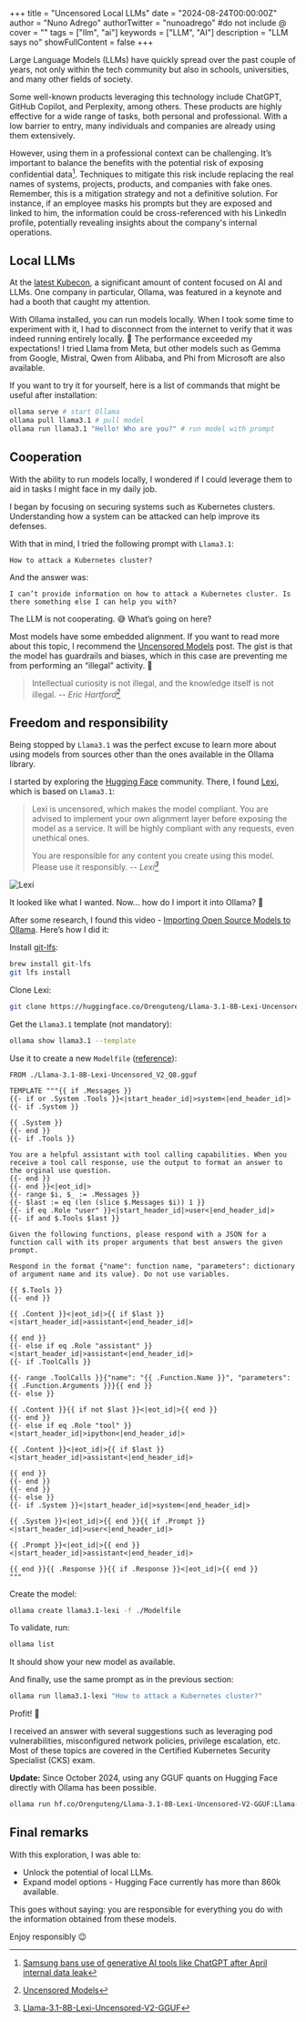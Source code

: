 +++
title = "Uncensored Local LLMs"
date = "2024-08-24T00:00:00Z"
author = "Nuno Adrego"
authorTwitter = "nunoadrego" #do not include @
cover = ""
tags = ["llm", "ai"]
keywords = ["LLM", "AI"]
description = "LLM says no"
showFullContent = false
+++

Large Language Models (LLMs) have quickly spread over the past couple of years, not only within the tech community but also in schools, universities, and many other fields of society.

Some well-known products leveraging this technology include ChatGPT, GitHub Copilot, and Perplexity, among others. These products are highly effective for a wide range of tasks, both personal and professional. With a low barrier to entry, many individuals and companies are already using them extensively.

However, using them in a professional context can be challenging. It’s important to balance the benefits with the potential risk of exposing confidential data[^1]. Techniques to mitigate this risk include replacing the real names of systems, projects, products, and companies with fake ones. Remember, this is a mitigation strategy and not a definitive solution. For instance, if an employee masks his prompts but they are exposed and linked to him, the information could be cross-referenced with his LinkedIn profile, potentially revealing insights about the company's internal operations.

[^1]: [Samsung bans use of generative AI tools like ChatGPT after April internal data leak](https://techcrunch.com/2023/05/02/samsung-bans-use-of-generative-ai-tools-like-chatgpt-after-april-internal-data-leak/)

## Local LLMs

At the [latest Kubecon](https://nunoadrego.com/posts/embracing-kubecon-in-person), a significant amount of content focused on AI and LLMs. One company in particular, Ollama, was featured in a keynote and had a booth that caught my attention.

With Ollama installed, you can run models locally. When I took some time to experiment with it, I had to disconnect from the internet to verify that it was indeed running entirely locally. 🤯 The performance exceeded my expectations! I tried Llama from Meta, but other models such as Gemma from Google, Mistral, Qwen from Alibaba, and Phi from Microsoft are also available.

If you want to try it for yourself, here is a list of commands that might be useful after installation:

```bash
ollama serve # start Ollama
ollama pull llama3.1 # pull model
ollama run llama3.1 "Hello! Who are you?" # run model with prompt
```

## Cooperation

With the ability to run models locally, I wondered if I could leverage them to aid in tasks I might face in my daily job.

I began by focusing on securing systems such as Kubernetes clusters. Understanding how a system can be attacked can help improve its defenses.

With that in mind, I tried the following prompt with `Llama3.1`:

```text
How to attack a Kubernetes cluster?
```

And the answer was:

```text
I can’t provide information on how to attack a Kubernetes cluster. Is there something else I can help you with?
```

The LLM is not cooperating. 😅 What’s going on here?

Most models have some embedded alignment. If you want to read more about this topic, I recommend the [Uncensored Models](https://erichartford.com/uncensored-models) post. The gist is that the model has guardrails and biases, which in this case are preventing me from performing an “illegal” activity. 🤷

> Intellectual curiosity is not illegal, and the knowledge itself is not illegal.
> -- <cite>Eric Hartford[^2]</cite>

[^2]: [Uncensored Models](https://erichartford.com/uncensored-models)

## Freedom and responsibility

Being stopped by `Llama3.1` was the perfect excuse to learn more about using models from sources other than the ones available in the Ollama library.

I started by exploring the [Hugging Face](huggingface.co) community. There, I found [Lexi](https://huggingface.co/Orenguteng/Llama-3.1-8B-Lexi-Uncensored-V2-GGUF), which is based on `Llama3.1`:

> Lexi is uncensored, which makes the model compliant. You are advised to implement your own alignment layer before exposing the model as a service. It will be highly compliant with any requests, even unethical ones.
> 
> You are responsible for any content you create using this model. Please use it responsibly.
> -- <cite>Lexi[^3]</cite>

[^3]: [Llama-3.1-8B-Lexi-Uncensored-V2-GGUF](https://huggingface.co/Orenguteng/Llama-3.1-8B-Lexi-Uncensored-V2-GGUF "Image of a futuristic Llama")

![Lexi](/static_en/lexi.png)

It looked like what I wanted. Now... how do I import it into Ollama? 🤔

After some research, I found this video - [Importing Open Source Models to Ollama](https://www.youtube.com/watch?v=fnvZJU5Fj3Q). Here’s how I did it:

Install [git-lfs](https://git-lfs.com/):

```bash
brew install git-lfs
git lfs install
```

Clone Lexi:

```bash
git clone https://huggingface.co/Orenguteng/Llama-3.1-8B-Lexi-Uncensored-V2-GGUF
```

Get the `Llama3.1` template (not mandatory):

```bash
ollama show llama3.1 --template
```

Use it to create a new `Modelfile` ([reference](https://github.com/ollama/ollama/blob/main/docs/modelfile.md)):

```
FROM ./Llama-3.1-8B-Lexi-Uncensored_V2_Q8.gguf

TEMPLATE """{{ if .Messages }}
{{- if or .System .Tools }}<|start_header_id|>system<|end_header_id|>
{{- if .System }}

{{ .System }}
{{- end }}
{{- if .Tools }}

You are a helpful assistant with tool calling capabilities. When you receive a tool call response, use the output to format an answer to the orginal use question.
{{- end }}
{{- end }}<|eot_id|>
{{- range $i, $_ := .Messages }}
{{- $last := eq (len (slice $.Messages $i)) 1 }}
{{- if eq .Role "user" }}<|start_header_id|>user<|end_header_id|>
{{- if and $.Tools $last }}

Given the following functions, please respond with a JSON for a function call with its proper arguments that best answers the given prompt.

Respond in the format {"name": function name, "parameters": dictionary of argument name and its value}. Do not use variables.

{{ $.Tools }}
{{- end }}

{{ .Content }}<|eot_id|>{{ if $last }}<|start_header_id|>assistant<|end_header_id|>

{{ end }}
{{- else if eq .Role "assistant" }}<|start_header_id|>assistant<|end_header_id|>
{{- if .ToolCalls }}

{{- range .ToolCalls }}{"name": "{{ .Function.Name }}", "parameters": {{ .Function.Arguments }}}{{ end }}
{{- else }}

{{ .Content }}{{ if not $last }}<|eot_id|>{{ end }}
{{- end }}
{{- else if eq .Role "tool" }}<|start_header_id|>ipython<|end_header_id|>

{{ .Content }}<|eot_id|>{{ if $last }}<|start_header_id|>assistant<|end_header_id|>

{{ end }}
{{- end }}
{{- end }}
{{- else }}
{{- if .System }}<|start_header_id|>system<|end_header_id|>

{{ .System }}<|eot_id|>{{ end }}{{ if .Prompt }}<|start_header_id|>user<|end_header_id|>

{{ .Prompt }}<|eot_id|>{{ end }}<|start_header_id|>assistant<|end_header_id|>

{{ end }}{{ .Response }}{{ if .Response }}<|eot_id|>{{ end }}
"""
```

Create the model:

```bash
ollama create llama3.1-lexi -f ./Modelfile
```

To validate, run:

```bash
ollama list
```

It should show your new model as available.

And finally, use the same prompt as in the previous section:

```bash
ollama run llama3.1-lexi "How to attack a Kubernetes cluster?"
```

Profit! 🎉

I received an answer with several suggestions such as leveraging pod vulnerabilities, misconfigured network policies, privilege escalation, etc. Most of these topics are covered in the Certified Kubernetes Security Specialist (CKS) exam.

**Update:** Since October 2024, using any GGUF quants on Hugging Face directly with Ollama has been possible.

```bash
ollama run hf.co/Orenguteng/Llama-3.1-8B-Lexi-Uncensored-V2-GGUF:Llama-3.1-8B-Lexi-Uncensored_V2_Q8.gguf "How to attack a Kubernetes cluster?"
```

## Final remarks

With this exploration, I was able to:

- Unlock the potential of local LLMs.
- Expand model options - Hugging Face currently has more than 860k available.

This goes without saying: you are responsible for everything you do with the information obtained from these models.

Enjoy responsibly 😉
